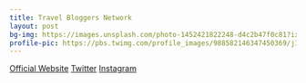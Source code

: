 ```yaml
---
title: Travel Bloggers Network
layout: post
bg-img: https://images.unsplash.com/photo-1452421822248-d4c2b47f0c81?ixid=MXwxMjA3fDB8MHxwaG90by1wYWdlfHx8fGVufDB8fHw%3D&ixlib=rb-1.2.1&auto=format&fit=crop&w=1334&q=80
profile-pic: https://pbs.twimg.com/profile_images/988582146347450369/jIPGY1ZM_400x400.jpg
---
```


  <div class="links">
    <a href="https://clicksrv.net/4" class="btn btn-outline-primary btn-lg btn-block">Official Website</a>
    <a href="https://clicksrv.net/3k" class="btn btn-outline-secondary btn-lg btn-block">Twitter</a>
    <a href="https://clicksrv.net/3l" class="btn btn-outline-secondary btn-lg btn-block">Instagram</a>
  </div>

